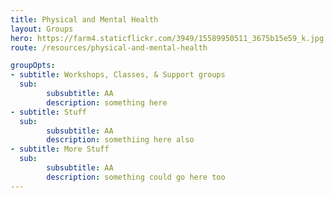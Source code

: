 ```yaml
---
title: Physical and Mental Health
layout: Groups
hero: https://farm4.staticflickr.com/3949/15589950511_3675b15e59_k.jpg
route: /resources/physical-and-mental-health

groupOpts:
- subtitle: Workshops, Classes, & Support groups
  sub: 
        subsubtitle: AA
        description: something here
- subtitle: Stuff
  sub: 
        subsubtitle: AA
        description: somethiing here also
- subtitle: More Stuff
  sub:
        subsubtitle: AA
        description: something could go here too
---
```

